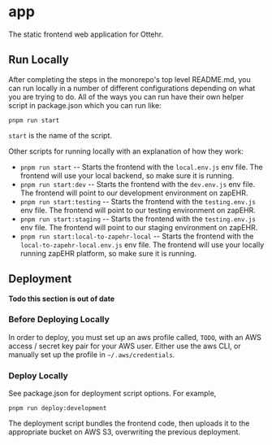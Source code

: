 # app

The static frontend web application for Ottehr.

## Run Locally

After completing the steps in the monorepo's top level README.md, you can run locally in a number of different configurations depending on what you are trying to do. All of the ways you can run have their own helper script in package.json which you can run like:

```[bash]
pnpm run start
```

`start` is the name of the script.

Other scripts for running locally with an explanation of how they work:

- `pnpm run start` -- Starts the frontend with the `local.env.js` env file. The frontend will use your local backend, so make sure it is running.
- `pnpm run start:dev` -- Starts the frontend with the `dev.env.js` env file. The frontend will point to our development environment on zapEHR.
- `pnpm run start:testing` -- Starts the frontend with the `testing.env.js` env file. The frontend will point to our testing environment on zapEHR.
- `pnpm run start:staging` -- Starts the frontend with the `testing.env.js` env file. The frontend will point to our staging environment on zapEHR.
- `pnpm run start:local-to-zapehr-local` -- Starts the frontend with the `local-to-zapehr-local.env.js` env file. The frontend will use your locally running zapEHR platform, so make sure it is running.

## Deployment

**Todo this section is out of date**

### Before Deploying Locally

In order to deploy, you must set up an aws profile called, `TODO`, with an AWS access / secret key pair for your AWS user. Either use the aws CLI, or manually set up the profile in `~/.aws/credentials`.

### Deploy Locally

See package.json for deployment script options. For example,

```[bash]
pnpm run deploy:development
```

The deployment script bundles the frontend code, then uploads it to the appropriate bucket on AWS S3, overwriting the previous deployment.
